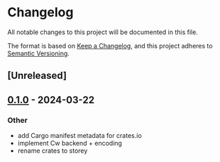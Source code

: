 # Changelog
All notable changes to this project will be documented in this file.

The format is based on [Keep a Changelog](https://keepachangelog.com/en/1.0.0/),
and this project adheres to [Semantic Versioning](https://semver.org/spec/v2.0.0.html).

## [Unreleased]

## [0.1.0](https://github.com/CosmWasm/storey/releases/tag/storey-v0.1.0) - 2024-03-22

### Other
- add Cargo manifest metadata for crates.io
- implement Cw backend + encoding
- rename crates to storey
